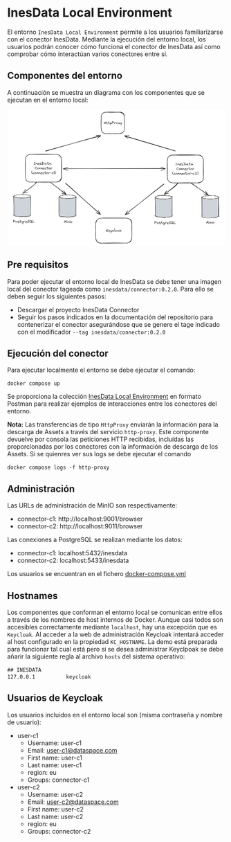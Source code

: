 # InesData Local Environment

El entorno `InesData Local Environment` permite a los usuarios familiarizarse con el conector InesData. Mediante la ejecución del entorno local, los usuarios podrán conocer cómo funciona el conector de InesData así como comprobar cómo interactúan varios conectores entre sí.

## Componentes del entorno

A continuación se muestra un diagrama con los componentes que se ejecutan en el entorno local:

![Local Components](./docs/components.png)

## Pre requisitos

Para poder ejecutar el entorno local de InesData se debe tener una imagen local del conector tageada como `inesdata/connector:0.2.0`. Para ello se deben seguir los siguientes pasos:

- Descargar el proyecto InesData Connector
- Seguir los pasos indicados en la documentación del repositorio para contenerizar el conector asegurándose que se genere el tage indicado con el modificador `--tag inesdata/connector:0.2.0`

## Ejecución del conector

Para ejecutar localmente el entorno se debe ejecutar el comando:

```
docker compose up
```

Se proporciona la colección [InesData Local Environment](resources/operations/InesData_Local_Environment.postman_collection.json) en formato Postman para realizar ejemplos de interacciones entre los conectores del entorno. 

**Nota:** Las transferencias de tipo `HttpProxy` enviarán la información para la descarga de Assets a través del servicio `http-proxy`. Este componente devuelve por consola las peticiones HTTP recibidas, incluídas las proporcionadas por los conectores con la información de descarga de los Assets. Si se quienres ver sus logs se debe ejecutar el comando 

```
docker compose logs -f http-proxy
```

## Administración

Las URLs de administración de MinIO son respectivamente:
- connector-c1: http://localhost:9001/browser
- connector-c2: http://localhost:9011/browser

Las conexiones a PostgreSQL se realizan mediante los datos:
- connector-c1: localhost:5432/inesdata
- connector-c2: localhost:5433/inesdata

Los usuarios se encuentran en el fichero [docker-compose.yml](docker-compose.yml)


## Hostnames

Los componentes que conforman el entorno local se comunican entre ellos a través de los nombres de host internos de Docker. Aunque casi todos son accesibles correctamente mediante `localhost`, hay una excepción que es `Keycloak`. Al acceder a la web de administración Keycloak intentará acceder al host configurado en la propiedad `KC_HOSTNAME`. La demo está preparada para funcionar tal cual está pero si se desea administrar Keyclpoak se debe añarir la siguiente regla al archivo `hosts` del sistema operativo:

```
## INESDATA
127.0.0.1          keycloak
```

## Usuarios de Keycloak

Los usuarios incluidos en el entorno local son (misma contraseña y nombre de usuario):
- user-c1
  - Username: user-c1
  - Email: user-c1@dataspace.com
  - First name: user-c1
  - Last name: user-c1
  - region: eu
  - Groups: connector-c1
- user-c2
  - Username: user-c2
  - Email: user-c2@dataspace.com
  - First name: user-c2
  - Last name: user-c2
  - region: eu
  - Groups: connector-c2
